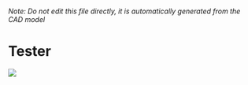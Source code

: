 ###### Note: Do not edit this file directly, it is automatically generated from the CAD model

# Tester

![](/project.svg)



 

